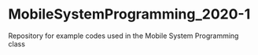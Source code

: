 # MobileSystemProgramming_2020-1
Repository for example codes used in the Mobile System Programming class
